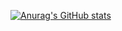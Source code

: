 [![Anurag's GitHub stats](https://github-readme-stats.vercel.app/api?username=julesgzel)](https://github.com/anuraghazra/github-readme-stats)
